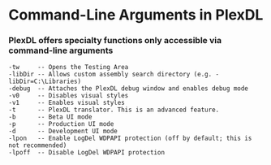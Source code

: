 # Command-Line Arguments in PlexDL
### PlexDL offers specialty functions only accessible via command-line arguments

```
-tw     -- Opens the Testing Area
-libDir -- Allows custom assembly search directory (e.g. -libDir=C:\Libraries)
-debug  -- Attaches the PlexDL debug window and enables debug mode
-v0     -- Disables visual styles
-v1     -- Enables visual styles
-t      -- PlexDL translator. This is an advanced feature.
-b      -- Beta UI mode
-p      -- Production UI mode
-d      -- Development UI mode
-lpon   -- Enable LogDel WDPAPI protection (off by default; this is not recommended)
-lpoff  -- Disable LogDel WDPAPI protection
```